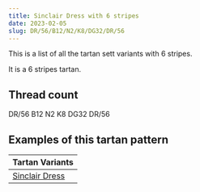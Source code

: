 ```yaml
---
title: Sinclair Dress with 6 stripes
date: 2023-02-05
slug: DR/56/B12/N2/K8/DG32/DR/56
---
```

This is a list of all the tartan sett variants with 6 stripes.

It is a 6 stripes tartan.


## Thread count
DR/56 B12 N2 K8 DG32 DR/56

## Examples of this tartan pattern

| Tartan Variants |
|---------------|
| [Sinclair Dress](/variants/dr/56/b12/n2/k8/dg32/dr/56-b4367ae-dg11450d-draa0000-k000000-naaaaaa)||
